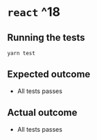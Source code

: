 # `react` ^18

## Running the tests

```
yarn test
```

## Expected outcome

- All tests passes

## Actual outcome

- All tests passes
